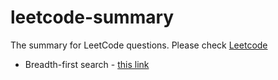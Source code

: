 # leetcode-summary
The summary for LeetCode questions. Please check [Leetcode](https://leetcode.com/)

* Breadth-first search - [this link](./bfs/README.md)
